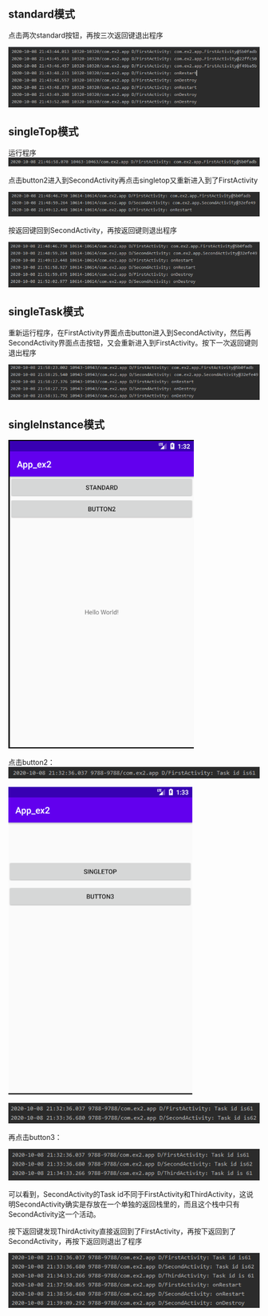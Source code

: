 ## standard模式

点击两次standard按钮，再按三次返回键退出程序

![image-20201008214405230](res\image-20201008214405230.png)



## singleTop模式

运行程序![image-20201008214725271](res\image-20201008214725271.png)

点击button2进入到SecondActivity再点击singletop又重新进入到了FirstActivity

![image-20201008215134841](res\image-20201008215134841.png)

按返回键回到SecondActivity，再按返回键则退出程序

![image-20201008215301735](res\image-20201008215301735.png)



## singleTask模式

重新运行程序，在FirstActivity界面点击button进入到SecondActivity，然后再SecondActivity界面点击按钮，又会重新进入到FirstActivity。按下一次返回键则退出程序

![image-20201008220040733](res\image-20201008220040733.png)

## singleInstance模式

![image-20201008213256535](res\image-20201008213256535.png)

点击button2：![image-20201008213318378](res\image-20201008213318378.png)

![image-20201008213353931](res\image-20201008213353931.png)

![image-20201008213422402](res\image-20201008213422402.png)

再点击button3：

![image-20201008213509854](res\image-20201008213509854.png)

可以看到，SecondActivity的Task id不同于FirstActivity和ThirdActivity，这说明SecondActivity确实是存放在一个单独的返回栈里的，而且这个栈中只有SecondActivity这一个活动。

按下返回键发现ThirdActivity直接返回到了FirstActivity，再按下返回到了SecondActivity，再按下返回则退出了程序

![image-20201008214005045](res\image-20201008214005045.png)